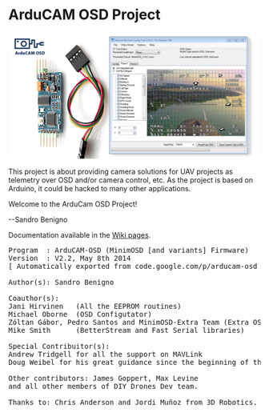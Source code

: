 ArduCAM OSD Project
===================

<p><img src="images/minimosd.jpg"></p>

This project is about providing camera solutions for UAV projects as telemetry over OSD and/or camera control, etc.
As the project is based on Arduino, it could be hacked to many other applications.

Welcome to the ArduCam OSD Project!

--Sandro Benigno

Documentation available in the [Wiki pages](https://github.com/sandrobenigno/arducam-osd/wiki).

<pre>Program  : ArduCAM-OSD (MinimOSD [and variants] Firmware)
Version  : V2.2, May 8th 2014
[ Automatically exported from code.google.com/p/arducam-osd ]

Author(s): Sandro Benigno

Coauthor(s):
Jani Hirvinen   (All the EEPROM routines)
Michael Oborne  (OSD Configutator)
Zóltan Gábor, Pedro Santos and MinimOSD-Extra Team (Extra OSD Tools/Panels)
Mike Smith      (BetterStream and Fast Serial libraries)

Special Contribuitor(s):
Andrew Tridgell for all the support on MAVLink
Doug Weibel for his great guidance since the beginning of this project

Other contributors: James Goppert, Max Levine
and all other members of DIY Drones Dev team.

Thanks to: Chris Anderson and Jordi Muñoz from 3D Robotics.
</pre>
